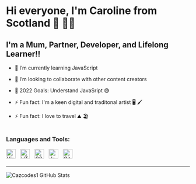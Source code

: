 # Hi everyone, I'm Caroline from Scotland 👋 👩🏻

## I'm a Mum, Partner, Developer, and Lifelong Learner!!

- 🌱 I’m currently learning JavaScript

- 👯 I’m looking to collaborate with other content creators

- 🥅 2022 Goals: Understand JavaSript 😅

- ⚡ Fun fact: I'm a keen digital and traditonal artist 🖥 🖌

- ⚡ Fun fact: I love to travel ⛰ 🏖

#

### Languages and Tools:

<img align="left" alt="Visual Studio Code" width="26px" src="https://cdn.jsdelivr.net/gh/devicons/devicon/icons/vscode/vscode-original.svg" style="padding-right:10px;"/>

<img align="left" alt="HTML5" width="26px" src="https://cdn.jsdelivr.net/gh/devicons/devicon/icons/html5/html5-original.svg" style="padding-right:10px;"/>

<img align="left" alt="CSS3" width="26px" src="https://cdn.jsdelivr.net/gh/devicons/devicon/icons/css3/css3-original.svg" style="padding-right:10px;" />

<img align="left" alt="JavaScript" width="26px" src="https://cdn.jsdelivr.net/gh/devicons/devicon/icons/javascript/javascript-original.svg" style="padding-right:10px;"/>

<img align="left" alt="GitHub" width="26px" src="https://user-images.githubusercontent.com/3369400/139447912-e0f43f33-6d9f-45f8-be46-2df5bbc91289.png" style="padding-right:10px;"/>

<br />
<br />

---

<img align="left" alt="Cazcodes1 GitHub Stats" src="https://github-readme-stats.vercel.app/api?username=Cazcodes1&show_icons=true&hide_border=false&title_color=ffffff&icon_color=FFE400&bg_color=fffcfdtext_color=ffffff&border_color=" />
